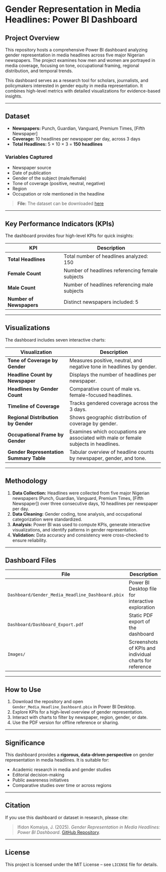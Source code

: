# Gender Representation in Media Headlines: Power BI Dashboard

## Project Overview
This repository hosts a comprehensive Power BI dashboard analyzing gender representation in media headlines across five major Nigerian newspapers. The project examines how men and women are portrayed in media coverage, focusing on tone, occupational framing, regional distribution, and temporal trends. 

This dashboard serves as a research tool for scholars, journalists, and policymakers interested in gender equity in media representation. It combines high-level metrics with detailed visualizations for evidence-based insights.

---

## Dataset
- **Newspapers:** Punch, Guardian, Vanguard, Premium Times, [Fifth Newspaper]  
- **Coverage:** 10 headlines per newspaper per day, across 3 days  
- **Total Headlines:** 5 × 10 × 3 = **150 headlines**  

### Variables Captured
- Newspaper source  
- Date of publication  
- Gender of the subject (male/female)  
- Tone of coverage (positive, neutral, negative)  
- Region  
- Occupation or role mentioned in the headline  

> **File:**
>The dataset can be downloaded [here](https://github.com/Janetkomaiya/E-commerce-Projects/blob/main/Newspaper%20Headlines.csv)


---

## Key Performance Indicators (KPIs)
The dashboard provides four high-level KPIs for quick insights:

| KPI | Description |
|-----|-------------|
| **Total Headlines** | Total number of headlines analyzed: 150 |
| **Female Count** | Number of headlines referencing female subjects |
| **Male Count** | Number of headlines referencing male subjects |
| **Number of Newspapers** | Distinct newspapers included: 5 |

---

## Visualizations
The dashboard includes seven interactive charts:

| Visualization | Description |
|---------------|-------------|
| **Tone of Coverage by Gender** | Measures positive, neutral, and negative tone in headlines by gender. |
| **Headline Count by Newspaper** | Displays the number of headlines per newspaper. |
| **Headlines by Gender Count** | Comparative count of male vs. female-focused headlines. |
| **Timeline of Coverage** | Tracks gendered coverage across the 3 days. |
| **Regional Distribution by Gender** | Shows geographic distribution of coverage by gender. |
| **Occupational Frame by Gender** | Examines which occupations are associated with male or female subjects in headlines. |
| **Gender Representation Summary Table** | Tabular overview of headline counts by newspaper, gender, and tone. |

---

## Methodology
1. **Data Collection:** Headlines were collected from five major Nigerian newspapers (Punch, Guardian, Vanguard, Premium Times, [Fifth Newspaper]) over three consecutive days, 10 headlines per newspaper per day.  
2. **Data Cleaning:** Gender coding, tone analysis, and occupational categorization were standardized.  
3. **Analysis:** Power BI was used to compute KPIs, generate interactive visualizations, and identify patterns in gender representation.  
4. **Validation:** Data accuracy and consistency were cross-checked to ensure reliability.

---

## Dashboard Files
| File | Description |
|------|-------------|
| `Dashboard/Gender_Media_Headline_Dashboard.pbix` | Power BI Desktop file for interactive exploration |
| `Dashboard/Dashboard_Export.pdf` | Static PDF export of the dashboard |
| `Images/` | Screenshots of KPIs and individual charts for reference |

---

## How to Use
1. Download the repository and open `Gender_Media_Headline_Dashboard.pbix` in Power BI Desktop.  
2. Explore KPIs for a high-level overview of gender representation.  
3. Interact with charts to filter by newspaper, region, gender, or date.  
4. Use the PDF version for offline reference or sharing.

---

## Significance
This dashboard provides a **rigorous, data-driven perspective** on gender representation in media headlines. It is suitable for:  
- Academic research in media and gender studies  
- Editorial decision-making  
- Public awareness initiatives  
- Comparative studies over time or across regions  

---

## Citation
If you use this dashboard or dataset in research, please cite:

> Ifidon Komaiya, J. (2025). *Gender Representation in Media Headlines: Power BI Dashboard*. [GitHub Repository](https://github.com/yourusername/gender-media-dashboard).

---

## License
This project is licensed under the MIT License – see `LICENSE` file for details.
